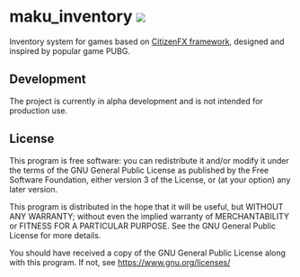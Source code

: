 # maku_inventory ![](https://img.shields.io/github/v/release/itIsMaku/maku_inventory)

Inventory system for games based on [CitizenFX framework](https://github.com/citizenfx/fivem), designed and inspired by popular game PUBG.

## Development

The project is currently in alpha development and is not intended for production use.

## License 

This program is free software: you can redistribute it and/or modify
it under the terms of the GNU General Public License as published by
the Free Software Foundation, either version 3 of the License, or
(at your option) any later version.


This program is distributed in the hope that it will be useful,
but WITHOUT ANY WARRANTY; without even the implied warranty of
MERCHANTABILITY or FITNESS FOR A PARTICULAR PURPOSE.  See the
GNU General Public License for more details.


You should have received a copy of the GNU General Public License
along with this program.
If not, see <https://www.gnu.org/licenses/>
